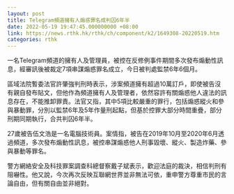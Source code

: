 ```yaml
---
layout: post
title: Telegram頻道擁有人煽惑罪名成判囚6年半
date: 2022-05-19 19:47:45.000000000 +08:00
link: https://news.rthk.hk/rthk/ch/component/k2/1649308-20220519.htm
categories: rthk
---
```


一名Telegram頻道的擁有人及管理員，被控在反修例事件期間多次發布煽動性訊息，經審訊後被裁定7項串謀煽惑罪名成立，今日被判處監禁6年6個月。

區域法院暫委法官許肇強判刑時表示，涉案頻道擁有超過10萬訂戶，即使被告沒有親自發布貼文，但他作為頻道擁有人及管理者，依然容許有關煽惑他人違法的訊息存在，不能推卸罪責。法官又指，其中5項比較嚴重的罪行，包括煽惑縱火和參與暴動罪，分別以監禁6年及5年作量刑起點，但基於控罪大部分時間重疊，部分刑期同期執行，合共判囚6年半。

27歲被告伍文浩是一名電腦技術員。案情指，被告在2019年10月至2020年6月透過頻道，多次發布煽動性訊息，被控串謀煽惑他人刑事毀壞、縱火、製造炸藥、參與暴動等罪名。

警方網絡安全及科技罪案調查科總督察戴子斌表示，歡迎法庭的裁決，相信判刑有阻嚇性。他又說，今次再次反映互聯網世界並非無法可依，重申警方尊重市民的言論自由，但有關自由並非絕對。
